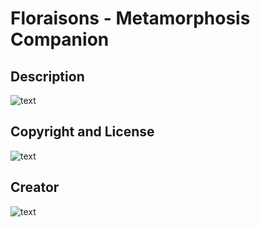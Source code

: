 # Floraisons - Metamorphosis Companion

## Description

![text](https://raw.githubusercontent.com/Fujitawa/Floraisons/main/svg/%233.svg)

## Copyright and License

![text](https://raw.githubusercontent.com/Fujitawa/Floraisons/main/svg/%231.svg)

## Creator

![text](https://raw.githubusercontent.com/Fujitawa/Floraisons/main/svg/%232.svg)
